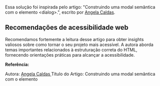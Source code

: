 

Essa solução foi inspirada pelo artigo: "Construindo uma modal semântica com o elemento &lt;dialog&gt;.", escrito por [Angela Caldas](https://dev.to/sucodelarangela/construindo-uma-modal-semantica-com-o-elemento-1j88).

## Recomendações de acessibilidade web

Recomendamos fortemente a leitura desse artigo para obter insights valiosos sobre como tornar o seu projeto mais acessível. A autora aborda temas importantes relacionados à estruturação correta do HTML, fornecendo orientações práticas para alcançar a acessibilidade.


**Referência:**

Autora: [Angela Caldas ](https://dev.to/sucodelarangela)
Título do Artigo: Construindo uma modal semântica com o elemento <dialog>
Publicado em: [https://dev.to/](https://dev.to/sucodelarangela/construindo-uma-modal-semantica-com-o-elemento-1j88)

